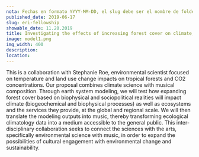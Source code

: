 ```yaml
---
nota: Fechas en formato YYYY-MM-DD, el slug debe ser el nombre de folder en public/news/. i.e. "public/news/<mi-slug>/imagen.jpg"
published_date: 2019-06-17
slug: eri-fellowship
showable_date: 11.20.2019
title: Investigating the effects of increasing forest cover on climate, and translating the results into music
image: model1.png
img_width: 400
description: 
location: 
---
```


This is a collaboration with Stephanie Roe, environmental scientist focused on temperature and land use change impacts on tropical forests and CO2 concentrations. Our proposal combines climate science with musical composition. Through earth system modeling, we will test how expanding forest cover based on biophysical and sociopolitical realities will impact climate (biogeochemical and biophysical processes) as well as ecosystems and the services they provide, at the global and regional scale. We will then translate the modeling outputs into music, thereby transforming ecological climatology data into a medium accessible to the general public. This inter-disciplinary collaboration seeks to connect the sciences with the arts, specifically environmental science with music, in order to expand the possibilities of cultural engagement with environmental change and sustainability.